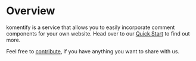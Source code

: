 # Overview

komentify is a service that allows you to easily incorporate comment components for your own website. Head over to our [Quick Start](https://arkham-enterprises.gitbooks.io/komentify/content/quick_start.html) to find out more.

Feel free to [contribute](https://arkham-enterprises.gitbooks.io/komentify/content/how_to_contribute.html), if you have anything you want to share with us.



